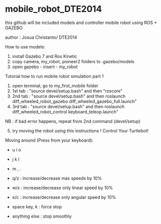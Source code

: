 # mobile_robot_DTE2014
this github will be included models and controller mobile robot using ROS + GAZEBO

author : Josua Christanto/ DTE2014

How to use models:
1. install Gazebo 7 and Ros Kinetic
2. copy camera, my_robot, pioneer2 folders to .gazebo/models
3. open gazebo - insert - my_robot


Tutorial how to run mobile robot simulation part 1

1. open terminal, go to my_first_mobile folder
2. 1st tab : "source devel/setup.bash" and then "roscore"
3. 2nd tab : "source devel/setup.bash" and then roslaunch diff_wheeled_robot_gazebo diff_wheeled_gazebo_full.launch"
4. 3rd tab : "source devel/setup.bash" and then roslaunch diff_wheeled_robot_control keyboard_teleop.launch"

NB : if bad error happens, repeat from 2nd command (devel/setup)

5. try moving the robot using this instructions !
Control Your Turtlebot!

Moving around (Press from your keyboard):
-   u   i   o
-   j   k   l
-   m   ,   .

- q/z : increase/decrease max speeds by 10%
- w/x : increase/decrease only linear speed by 10%
- e/c : increase/decrease only angular speed by 10%
- space key, k : force stop
- anything else : stop smoothly

